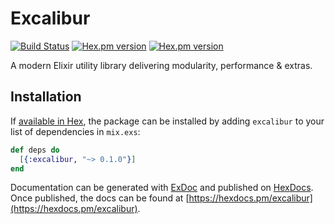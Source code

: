 # Excalibur

[![Build Status](https://img.shields.io/travis/kaddopur/excalibur.svg)](https://travis-ci.org/kaddopur/excalibur)
[![Hex.pm version](https://img.shields.io/hexpm/v/excalibur.svg)](https://hex.pm/packages/excalibur)
[![Hex.pm version](https://img.shields.io/hexpm/dt/excalibur.svg)](https://hex.pm/packages/excalibur)

A modern Elixir utility library delivering modularity, performance &amp; extras.

## Installation

If [available in Hex](https://hex.pm/docs/publish), the package can be installed
by adding `excalibur` to your list of dependencies in `mix.exs`:

```elixir
def deps do
  [{:excalibur, "~> 0.1.0"}]
end
```

Documentation can be generated with [ExDoc](https://github.com/elixir-lang/ex_doc)
and published on [HexDocs](https://hexdocs.pm). Once published, the docs can
be found at [https://hexdocs.pm/excalibur](https://hexdocs.pm/excalibur).
